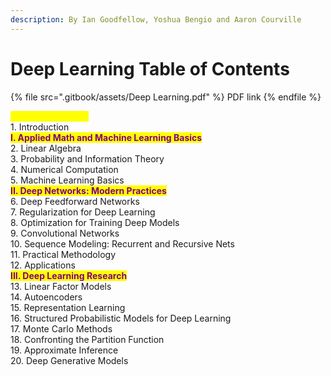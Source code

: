 ```yaml
---
description: By Ian Goodfellow, Yoshua Bengio and Aaron Courville
---
```


# Deep Learning Table of Contents

{% file src=".gitbook/assets/Deep Learning.pdf" %}
PDF link
{% endfile %}

<mark style="color:yellow;">**Table of Contents:**</mark>\
1\. Introduction\
<mark style="color:purple;">**I. Applied Math and Machine Learning Basics**</mark>\
2\. Linear Algebra\
3\. Probability and Information Theory\
4\. Numerical Computation\
5\. Machine Learning Basics\
<mark style="color:purple;">**II. Deep Networks: Modern Practices**</mark>\
6\. Deep Feedforward Networks\
7\. Regularization for Deep Learning\
8\. Optimization for Training Deep Models\
9\. Convolutional Networks\
10\. Sequence Modeling: Recurrent and Recursive Nets\
11\. Practical Methodology\
12\. Applications\
<mark style="color:purple;">**III. Deep Learning Research**</mark>\
13\. Linear Factor Models\
14\. Autoencoders\
15\. Representation Learning\
16\. Structured Probabilistic Models for Deep Learning\
17\. Monte Carlo Methods\
18\. Confronting the Partition Function\
19\. Approximate Inference\
20\. Deep Generative Models&#x20;
